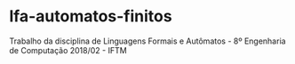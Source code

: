 # lfa-automatos-finitos
Trabalho da disciplina de Linguagens Formais e Autômatos - 8º Engenharia de Computação 2018/02 - IFTM
